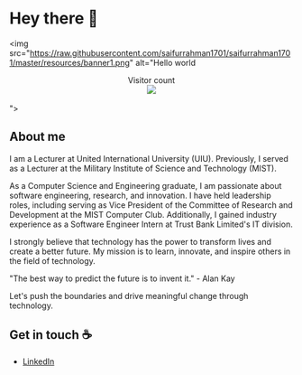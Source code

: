 # Hey there :wave:

<img src="https://raw.githubusercontent.com/saifurrahman1701/saifurrahman1701/master/resources/banner1.png" alt="Hello world <p align="center"> 
 Visitor count<br>
 <img src="https://profile-counter.glitch.me/saifurrahman1701/count.svg" />
</p>
">


## About me

I am a Lecturer at United International University (UIU). Previously, I served as a Lecturer at the Military Institute of Science and Technology (MIST).

As a Computer Science and Engineering graduate, I am passionate about software engineering, research, and innovation. I have held leadership roles, including serving as Vice President of the Committee of Research and Development at the MIST Computer Club. Additionally, I gained industry experience as a Software Engineer Intern at Trust Bank Limited's IT division.

I strongly believe that technology has the power to transform lives and create a better future. My mission is to learn, innovate, and inspire others in the field of technology.

"The best way to predict the future is to invent it." - Alan Kay

Let's push the boundaries and drive meaningful change through technology.

## Get in touch :coffee:

- [LinkedIn](https://www.linkedin.com/in/saifurrahman1701/)
